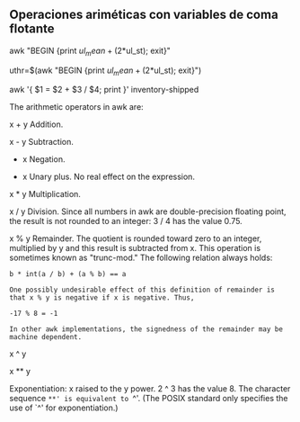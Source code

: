 ## Operaciones ariméticas con variables de coma flotante ##

awk "BEGIN {print $ul_mean+(2*$ul_st); exit}"

uthr=$(awk "BEGIN {print $ul_mean+(2*$ul_st); exit}")


awk '{ $1 = $2 + $3 / $4; print }' inventory-shipped

The arithmetic operators in awk are:

x + y
    Addition. 

x - y
    Subtraction. 

- x
    Negation. 

+ x
    Unary plus. No real effect on the expression. 

x * y
    Multiplication. 

x / y
    Division. Since all numbers in awk are double-precision floating point, the result is not rounded to an integer: 3 / 4 has the value 0.75. 

x % y
    Remainder. The quotient is rounded toward zero to an integer, multiplied by y and this result is subtracted from x. This operation is sometimes known as "trunc-mod." The following relation always holds:

    b * int(a / b) + (a % b) == a

    One possibly undesirable effect of this definition of remainder is that x % y is negative if x is negative. Thus,

    -17 % 8 = -1

    In other awk implementations, the signedness of the remainder may be machine dependent. 

x ^ y

x ** y
    
Exponentiation: x raised to the y power. 2 ^ 3 has the value 8. The character sequence `**' is equivalent to `^'. (The POSIX standard only specifies the use of `^' for exponentiation.) 